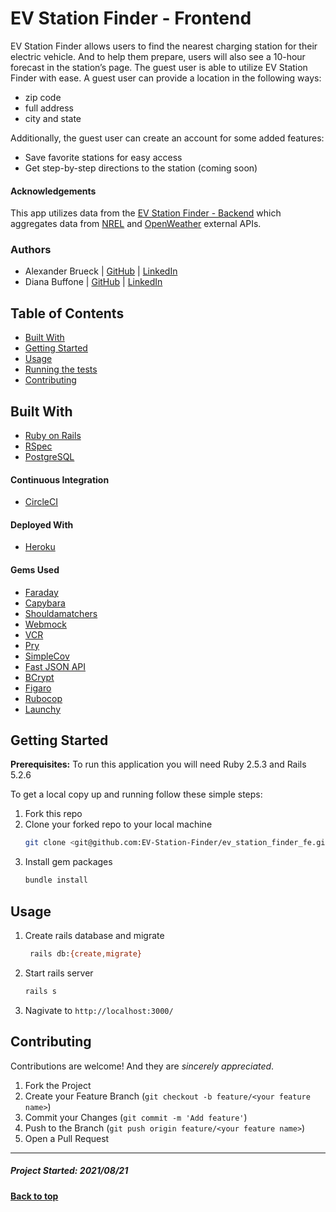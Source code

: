 # EV Station Finder - Frontend
EV Station Finder allows users to find the nearest charging station for their electric vehicle. And to help them prepare, users will also see a 10-hour forecast in the station’s page. 
The guest user is able to utilize EV Station Finder with ease. A guest user can provide a location in the following ways:

  - zip code
  - full address
  - city and state
    
Additionally, the guest user can create an account for some added features:
  - Save favorite stations for easy access
  - Get step-by-step directions to the station (coming soon)

#### Acknowledgements
  
This app utilizes data from the [EV Station Finder - Backend](https://github.com/EV-Station-Finder/ev_station_finder_be) which aggregates data from [NREL](https://developer.nrel.gov/docs/transportation/alt-fuel-stations-v1/) and [OpenWeather](https://openweathermap.org/api) external APIs.

### Authors
- Alexander Brueck | [GitHub](https://github.com/brueck1988) | [LinkedIn](https://www.linkedin.com/in/brueck1988/)
- Diana Buffone | [GitHub](https://github.com/Diana20920) | [LinkedIn](https://www.linkedin.com/in/dianabuffone/)

## Table of Contents
  - [Built With](#built-with)
  - [Getting Started](#getting-started)
  - [Usage](#usage)
  - [Running the tests](#running-the-tests)
  - [Contributing](#contributing)

## Built With

* [Ruby on Rails](https://rubyonrails.org)
* [RSpec](https://github.com/rspec/rspec-rails)
* [PostgreSQL](https://www.postgresql.org/)

#### Continuous Integration
- [CircleCI](https://circleci.com)

#### Deployed With
- [Heroku](https://www.heroku.com/)

#### Gems Used
- [Faraday](https://github.com/lostisland/faraday)
- [Capybara](https://github.com/teamcapybara/capybara)
- [Shouldamatchers](https://github.com/thoughtbot/shoulda-matchers)
- [Webmock](https://github.com/bblimke/webmock)
- [VCR](https://github.com/vcr/vcr)
- [Pry](https://github.com/pry/pry)
- [SimpleCov](https://github.com/simplecov-ruby/simplecov)
- [Fast JSON API](https://github.com/Netflix/fast_jsonapi)
- [BCrypt](https://github.com/pyca/bcrypt)
- [Figaro](https://github.com/laserlemon/figaro)
- [Rubocop](https://github.com/rubocop/rubocop)
- [Launchy](https://github.com/OpenNingia/Launchy)


## Getting Started

**Prerequisites:** To run this application you will need Ruby 2.5.3 and Rails 5.2.6

To get a local copy up and running follow these simple steps:
1. Fork this repo
2. Clone your forked repo to your local machine
   ```sh
   git clone <git@github.com:EV-Station-Finder/ev_station_finder_fe.git>
   ```
3. Install gem packages
   ```sh
   bundle install
   ```

## Usage
   1. Create rails database and migrate
       ```sh
        rails db:{create,migrate}
       ```
   2. Start rails server
       ```sh
       rails s
       ```
   3. Nagivate to `http://localhost:3000/`

## Contributing

   Contributions are welcome! And they are *sincerely appreciated*.

   1. Fork the Project
   2. Create your Feature Branch (`git checkout -b feature/<your feature name>`)
   3. Commit your Changes (`git commit -m 'Add feature'`)
   4. Push to the Branch (`git push origin feature/<your feature name>`)
   5. Open a Pull Request

**************************************************************************
##### Project Started: 2021/08/21
**[Back to top](#table-of-contents)**
